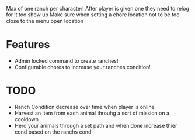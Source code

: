 Max of one ranch per character!
After player is given one they need to relog for it too show up
Make sure when setting a chore location not to be too close to the menu open location

# Features
- Admin locked command to create ranches!
- Configurable chores to increase your ranches condition!

# TODO 
- Ranch Condition decrease over time when player is online
- Harvest an item from each animal throuhg a sort of mission on a cooldown
- Herd your animals through a set path and when done increase thier cond based on the ranchs cond